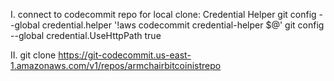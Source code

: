 I. connect to codecommit repo for local clone: Credential Helper
git config --global credential.helper '!aws codecommit credential-helper $@'
git config --global credential.UseHttpPath true

II.
git clone https://git-codecommit.us-east-1.amazonaws.com/v1/repos/armchairbitcoinistrepo
 
 